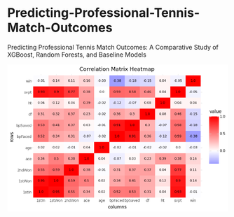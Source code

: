 # Predicting-Professional-Tennis-Match-Outcomes
Predicting Professional Tennis Match Outcomes: A Comparative Study of XGBoost, Random Forests, and Baseline Models

![Alt Text](correlation_matrix.png)
